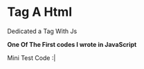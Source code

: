 # Tag A Html
Dedicated a Tag With Js


**One Of The First codes I wrote in JavaScript**




Mini Test Code :|
